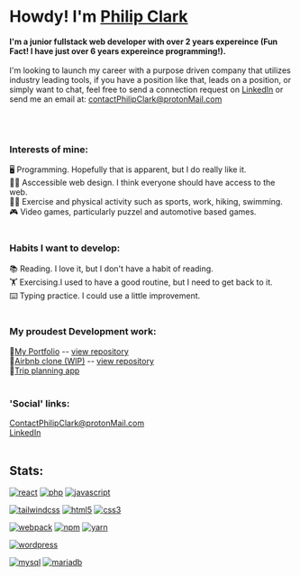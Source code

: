 # Howdy! I'm [Philip Clark](https://philip-clark.github.io/)

**I'm a junior fullstack web developer with over 2 years expereince (Fun Fact! I have just over 6 years expereince programming!).**<br><br>
I'm looking to launch my career with a purpose driven company that utilizes industry leading tools, if you have a position like that, leads on a position, or simply want to chat, feel free to send a connection request on [LinkedIn](https://www.linkedin.com/in/-philip-clark/) or send me an email at: [contactPhilipClark@protonMail.com](mailto:contactPhilipClark@protonmail.com)

<br>
<br>


### Interests of mine:
🖥️  Programming. Hopefully that is apparent, but I do really like it.
<br>👨‍🦯  Asccessible web design. I think everyone should have access to the web.
<br>🏋️‍♂️  Exercise and physical activity such as sports, work, hiking, swimming.
<br>🎮  Video games, particularly puzzel and automotive based games.
<br>
<br>
### Habits I want to develop:
📚 Reading. I love it, but I don't have a habit of reading.
<br>🏋️ Exercising.I used to have a good routine, but I need to get back to it.
<br>⌨️ Typing practice. I could use a little improvement.
<br><br>
### My proudest Development work:
🔹[My Portfolio](https://philip-clark.github.io) -- [view repository](https://github.com/Philip-Clark/philip-clark.github.io)
<br>🔹[Airbnb clone (WIP)](https://philip-clark.github.io/airbnb-clone/) -- [view repository](https://github.com/Philip-Clark/airbnb-clone)
<br>🔹[Trip planning app](https://github.com/Philip-Clark/trip-planner)
<br><br>
### 'Social' links: 
[ContactPhilipClark@protonMail.com](mailto:contactPhilipClark@protonMail.com)
<br>[LinkedIn](https://www.linkedin.com/in/-philip-clark/)
<br><br>
## Stats:
<a href="https://react.org/" target="_blank"><img src="https://img.shields.io/badge/-React.js-white?logo=react&logoColor=00DC82&style=for-the-badge&color=grey" alt="react"/></a>
<a href="https://php.net" target="_blank"><img src="https://img.shields.io/badge/PHP-white.svg?style=for-the-badge&logo=php&logoColor=777BB4&color=grey" alt="php"/></a>
<a href="https://developer.mozilla.org/en-US/docs/Web/JavaScript" target="_blank"><img src="https://img.shields.io/badge/JavaScript-white.svg?style=for-the-badge&logo=javascript&color=grey" alt="javascript"/></a>


<a href="https://tailwindcss.com/" target="_blank"><img src="https://img.shields.io/badge/-tailwind css*-white?logo=tailwindcss&logoColor=06B6D4&style=for-the-badge&color=grey" alt="tailwindcss"/></a>
<a href="https://html.spec.whatwg.org/multipage/" target="_blank"><img src="https://img.shields.io/badge/-HTML-white?logo=html5&style=for-the-badge&color=grey" alt="html5"/></a>
<a href="https://www.w3.org/Style/CSS" target="_blank"><img src="https://img.shields.io/badge/-CSS-white?logo=css3&logoColor=1572B6&style=for-the-badge&color=grey" alt="css3"/></a>


<a href="https://webpack.js.org/" target="_blank"><img src="https://img.shields.io/badge/-webpack-white?logo=webpack&logoColor=8DD6F9&style=for-the-badge&color=grey" alt="webpack"/></a>
<a href="https://www.npmjs.com/" target="_blank"><img src="https://img.shields.io/badge/-npm-white?logo=npm&logoColor=CB3837&style=for-the-badge&color=grey" alt="npm"/></a>
<a href="https://yarnpkg.com/" target="_blank"><img src="https://img.shields.io/badge/-yarn-white?logo=yarn&logoColor=2C8EBB&style=for-the-badge&color=grey" alt="yarn"/></a>

<a href="https://wordpress.com/" target="_blank"><img src="https://img.shields.io/badge/-wordpress-white?logo=wordpress&logoColor=21759B&style=for-the-badge&color=grey" alt="wordpress"/></a>

<a href="https://www.mysql.com/" target="_blank"><img src="https://img.shields.io/badge/-mysql-white?logo=mysql&logoColor=4479A1&style=for-the-badge&color=grey" alt="mysql"/></a>
<a href="https://mariadb.org/" target="_blank"><img src="https://img.shields.io/badge/-mariadb-white?logo=mariadb&logoColor=003545&style=for-the-badge&color=grey" alt="mariadb"/></a>

<!-- <br><br><br>
![620A4608](https://user-images.githubusercontent.com/56705400/173844493-32980f1e-b68c-4024-99e3-c227385179e6.jpg) -->

<!-- <br><br>
Feel free to look through some of my repositories.

# [My Website](https://github.com/Philip-Clark/philip-clark.github.io)
![](https://user-images.githubusercontent.com/56705400/177423394-396b8494-31ad-43b8-9f52-cc122c779456.png)

# [Android Trip Planner App](https://github.com/Philip-Clark/trip-planner)
![Planner app (1)](https://user-images.githubusercontent.com/56705400/197614295-a9adaf03-5a9f-48ad-a07e-ac3bcf30d73a.png)
![Planner app 2](https://user-images.githubusercontent.com/56705400/197616118-3063fc60-2164-4c33-b713-3b5348b3052a.png)

# [Elliot's coffee shop](https://github.com/Philip-Clark/Elliots_Coffee_Shop)
![Elliots Collage](https://user-images.githubusercontent.com/56705400/174135920-afd191c6-c6df-42e5-ba55-0c4a041f15fa.png)


# [My old Portfolio](https://github.com/Philip-Clark/old_Porfolio)


# [Quotrr](https://github.com/Philip-Clark/Quotrr)


# [SimpleAndroidClockApp](https://github.com/Philip-Clark/SimpleAndroidClockApp) -->









<!---
Philip-Clark/Philip-Clark is a ✨ special ✨ repository because its `README.md` (this file) appears on your GitHub profile.
You can click the Preview link to take a look at your changes.
--->
